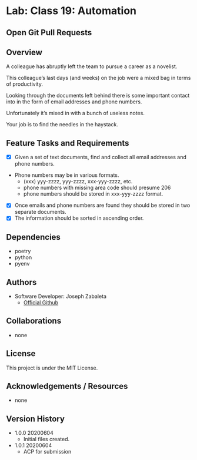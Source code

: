 # Lab: Class 19: Automation

## Open Git Pull Requests  


## Overview  
A colleague has abruptly left the team to pursue a career as a novelist.

This colleague’s last days (and weeks) on the job were a mixed bag in terms of productivity.

Looking through the documents left behind there is some important contact into in the form of email addresses and phone numbers.

Unfortunately it’s mixed in with a bunch of useless notes.

Your job is to find the needles in the haystack.

## Feature Tasks and Requirements  
- [x] Given a set of text documents, find and collect all email addresses and phone numbers.  
- Phone numbers may be in various formats.
  - (xxx) yyy-zzzz, yyy-zzzz, xxx-yyy-zzzz, etc.  
  - phone numbers with missing area code should presume 206
  - phone numbers should be stored in xxx-yyy-zzzz format.
- [x] Once emails and phone numbers are found they should be stored in two separate documents.
- [x] The information should be sorted in ascending order.

## Dependencies  
- poetry  
- python  
- pyenv  

## Authors  
- Software Developer: Joseph Zabaleta
  - [Official Github](https://github.com/joseph-zabaleta)  

## Collaborations  
- none  

## License  
This project is under the MIT License.

## Acknowledgements / Resources  
- none

## Version History  
- 1.0.0 20200604  
    - Initial files created.  
- 1.0.1 20200604  
    - ACP for submission
